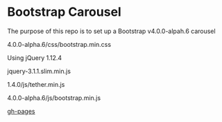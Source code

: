 # Bootstrap Carousel

The purpose of this repo is to set up a Bootstrap v4.0.0-alpah.6 carousel

4.0.0-alpha.6/css/bootstrap.min.css

Using jQuery 1.12.4

jquery-3.1.1.slim.min.js

1.4.0/js/tether.min.js

4.0.0-alpha.6/js/bootstrap.min.js

[gh-pages](http://shanegibney.github.io/v4-Bootstrap-Carousel/)
